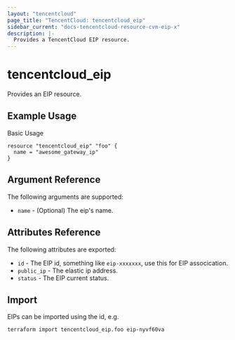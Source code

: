 ```yaml
---
layout: "tencentcloud"
page_title: "TencentCloud: tencentcloud_eip"
sidebar_current: "docs-tencentcloud-resource-cvm-eip-x"
description: |-
  Provides a TencentCloud EIP resource.
---
```


# tencentcloud_eip

Provides an EIP resource.

## Example Usage

Basic Usage

```hcl
resource "tencentcloud_eip" "foo" {
  name = "awesome_gateway_ip"
}
```

## Argument Reference

The following arguments are supported:

* `name` - (Optional) The eip's name. 


## Attributes Reference

The following attributes are exported:

* `id` - The EIP id, something like `eip-xxxxxxx`, use this for EIP assocication.
* `public_ip` - The elastic ip address.
* `status` - The EIP current status.

## Import

EIPs can be imported using the id, e.g.

```
terraform import tencentcloud_eip.foo eip-nyvf60va
```
